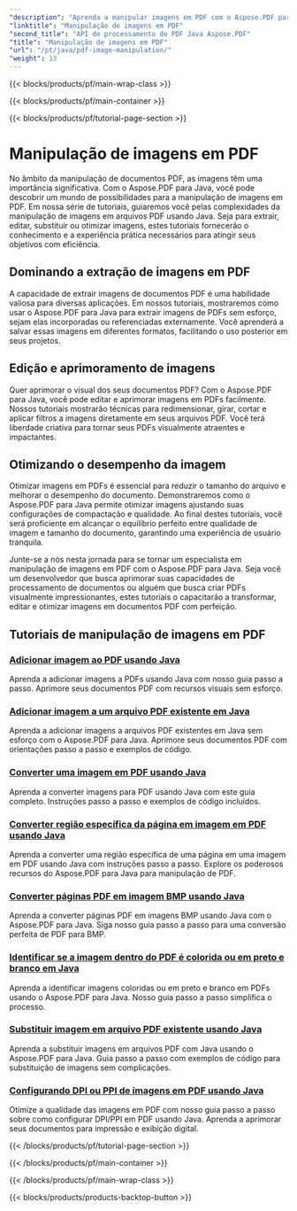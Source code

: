 ```yaml
---
"description": "Aprenda a manipular imagens em PDF com o Aspose.PDF para Java. Transforme, edite e otimize imagens em seus documentos PDF sem esforço."
"linktitle": "Manipulação de imagens em PDF"
"second_title": "API de processamento de PDF Java Aspose.PDF"
"title": "Manipulação de imagens em PDF"
"url": "/pt/java/pdf-image-manipulation/"
"weight": 13
---
```


{{< blocks/products/pf/main-wrap-class >}}

{{< blocks/products/pf/main-container >}}

{{< blocks/products/pf/tutorial-page-section >}}

# Manipulação de imagens em PDF


No âmbito da manipulação de documentos PDF, as imagens têm uma importância significativa. Com o Aspose.PDF para Java, você pode descobrir um mundo de possibilidades para a manipulação de imagens em PDF. Em nossa série de tutoriais, guiaremos você pelas complexidades da manipulação de imagens em arquivos PDF usando Java. Seja para extrair, editar, substituir ou otimizar imagens, estes tutoriais fornecerão o conhecimento e a experiência prática necessários para atingir seus objetivos com eficiência.

## Dominando a extração de imagens em PDF

A capacidade de extrair imagens de documentos PDF é uma habilidade valiosa para diversas aplicações. Em nossos tutoriais, mostraremos como usar o Aspose.PDF para Java para extrair imagens de PDFs sem esforço, sejam elas incorporadas ou referenciadas externamente. Você aprenderá a salvar essas imagens em diferentes formatos, facilitando o uso posterior em seus projetos.

## Edição e aprimoramento de imagens

Quer aprimorar o visual dos seus documentos PDF? Com o Aspose.PDF para Java, você pode editar e aprimorar imagens em PDFs facilmente. Nossos tutoriais mostrarão técnicas para redimensionar, girar, cortar e aplicar filtros a imagens diretamente em seus arquivos PDF. Você terá liberdade criativa para tornar seus PDFs visualmente atraentes e impactantes.

## Otimizando o desempenho da imagem

Otimizar imagens em PDFs é essencial para reduzir o tamanho do arquivo e melhorar o desempenho do documento. Demonstraremos como o Aspose.PDF para Java permite otimizar imagens ajustando suas configurações de compactação e qualidade. Ao final destes tutoriais, você será proficiente em alcançar o equilíbrio perfeito entre qualidade de imagem e tamanho do documento, garantindo uma experiência de usuário tranquila.

Junte-se a nós nesta jornada para se tornar um especialista em manipulação de imagens em PDF com o Aspose.PDF para Java. Seja você um desenvolvedor que busca aprimorar suas capacidades de processamento de documentos ou alguém que busca criar PDFs visualmente impressionantes, estes tutoriais o capacitarão a transformar, editar e otimizar imagens em documentos PDF com perfeição.

## Tutoriais de manipulação de imagens em PDF
### [Adicionar imagem ao PDF usando Java](./add-image-to-pdf-using-java/)
Aprenda a adicionar imagens a PDFs usando Java com nosso guia passo a passo. Aprimore seus documentos PDF com recursos visuais sem esforço.
### [Adicionar imagem a um arquivo PDF existente em Java](./add-image-to-an-existing-pdf-file-in-java/)
Aprenda a adicionar imagens a arquivos PDF existentes em Java sem esforço com o Aspose.PDF para Java. Aprimore seus documentos PDF com orientações passo a passo e exemplos de código.
### [Converter uma imagem em PDF usando Java](./convert-an-image-to-pdf-using-java/)
Aprenda a converter imagens para PDF usando Java com este guia completo. Instruções passo a passo e exemplos de código incluídos.
### [Converter região específica da página em imagem em PDF usando Java](./convert-particular-page-region-to-image-in-pdf-using-java/)
Aprenda a converter uma região específica de uma página em uma imagem em PDF usando Java com instruções passo a passo. Explore os poderosos recursos do Aspose.PDF para Java para manipulação de PDF.
### [Converter páginas PDF em imagem BMP usando Java](./convert-pdf-pages-to-bmp-image-using-java/)
Aprenda a converter páginas PDF em imagens BMP usando Java com o Aspose.PDF para Java. Siga nosso guia passo a passo para uma conversão perfeita de PDF para BMP.
### [Identificar se a imagem dentro do PDF é colorida ou em preto e branco em Java](./identify-if-image-inside-pdf-is-colored-or-black-and-white-in-java/)
Aprenda a identificar imagens coloridas ou em preto e branco em PDFs usando o Aspose.PDF para Java. Nosso guia passo a passo simplifica o processo.
### [Substituir imagem em arquivo PDF existente usando Java](./replace-image-in-existing-pdf-file-using-java/)
Aprenda a substituir imagens em arquivos PDF com Java usando o Aspose.PDF para Java. Guia passo a passo com exemplos de código para substituição de imagens sem complicações.
### [Configurando DPI ou PPI de imagens em PDF usando Java](./setting-dpi-or-ppi-of-images-in-pdf-using-java/)
Otimize a qualidade das imagens em PDF com nosso guia passo a passo sobre como configurar DPI/PPI em PDF usando Java. Aprenda a aprimorar seus documentos para impressão e exibição digital.

{{< /blocks/products/pf/tutorial-page-section >}}

{{< /blocks/products/pf/main-container >}}

{{< /blocks/products/pf/main-wrap-class >}}

{{< blocks/products/products-backtop-button >}}